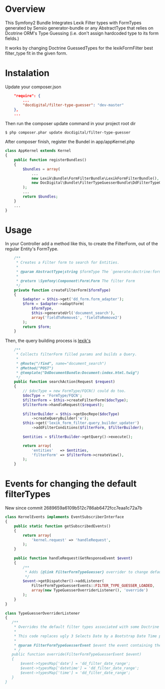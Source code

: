 Overview
========

This Symfony2 Bundle Integrates Lexik Filter types with FormTypes generated by Sensio
generator-bundle or any AbstractType that relies on Dcotrine ORM's Type Guessing 
(i.e. don't assign hardcoded type to its form fields.)

It works by changing Doctrine GuessedTypes for the lexikFormFilter best filter_type 
fit in the given form.

Instalation
===========

Update your composer.json
```json
    "require": {
        ...
        "docdigital/filter-type-guesser": "dev-master"
    },
    ...
```
Then run the composer update command in your project root dir
```
$ php composer.phar update docdigital/filter-type-guesser
```

After composer finish, register the Bundel in app/appKernel.php
```php
class AppKernel extends Kernel
{
    public function registerBundles()
    {
        $bundles = array(
            ...
            new Lexik\Bundle\FormFilterBundle\LexikFormFilterBundle(),
            new DocDigital\Bundle\FilterTypeGuesserBundle\DdFilterTypeGuesserBundle(),
        );
        ...
        return $bundles;
    }
    ...
}
```

Usage
=====

In your Controller add a method like this, to create the FilterForm, out of the regular Entity's FormType.

```php
    /**
     * Creates a Filter form to search for Entities.
     *
     * @param AbstractType|string $formType The `generate:doctrine:form` generated Type or its FQCN.
     *
     * @return \Symfony\Component\Form\Form The filter Form
     */
    private function createFilterForm($formType)
    {
        $adapter = $this->get('dd_form.form_adapter');
        $form = $adapter->adaptForm(
            $formType,
            $this->generateUrl('document_search'),
            array('fieldToRemove1', 'fieldToRemove2')
        );
        return $form;
    }
```

Then, the query building process is [lexik's](https://github.com/lexik/LexikFormFilterBundle/blob/master/Resources/doc/index.md#simple-example)
```php
    /**
     * Collects filterForm filled params and builds a Query.
     * 
     * @Route("/find", name="document_search")
     * @Method("POST")
     * @template("DdDocumentBundle:Document:index.html.twig")
     */
    public function searchAction(Request $request)
    {
        // $docType = new FormType/FQCN() could do too.
        $docType = 'FormType/FQCN';
        $filterForm = $this->createFilterForm($docType);
        $filterForm->handleRequest($request);
        
        $filterBuilder = $this->getDocRepo($docType)
            ->createQueryBuilder('e');
        $this->get('lexik_form_filter.query_builder_updater')
            ->addFilterConditions($filterForm, $filterBuilder);
        
        $entities = $filterBuilder->getQuery()->execute();

        return array(
            'entities'   => $entities,
            'filterForm' => $filterForm->createView(),
        );
    }
```

Events for changing the default filterTypes 
===========================================

New since commit 2689659a6109b512c786ab6472fcc7eaa1c72a7b

```php
class KernelEvents implements EventSubscriberInterface
{
    public static function getSubscribedEvents()
    {
        return array(
            'kernel.request' => 'handleRequest',
        );
    }    
        
    public function handleRequest(GetResponseEvent $event)
    {
        /**
         * Adds {@link FilterFormTypeGuesser} overrider to change default filter dates. 
         */
        $event->getDispatcher()->addListener(
            FilterFormTypeGuesserEvents::FILTER_TYPE_GUESSER_LOADED, 
            array(new TypeGuesserOverriderListener(), 'override')
        );
    }
}  
 
class TypeGuesserOverriderListener
{
   /**
    * Overrides the default filter types associated with some Doctrine Guessed types.
    * 
    * This code replaces ugly 3 Selects Date by a Bootstrap Date Time picker implementation.
    * 
    * @param FilterFormTypeGuesserEvent $event the event containing the TypesMap.
    * /
   public function override(FilterFormTypeGuesserEvent $event)
   {
       $event->typesMap['date'] = 'dd_filter_date_range';
       $event->typesMap['datetime'] = 'dd_filter_date_range';
       $event->typesMap['time'] = 'dd_filter_date_range';
   }
}
```